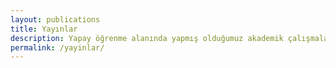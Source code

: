 ```yaml
---
layout: publications
title: Yayınlar
description: Yapay öğrenme alanında yapmış olduğumuz akademik çalışmalarımızdan bazıları
permalink: /yayinlar/
---
```


